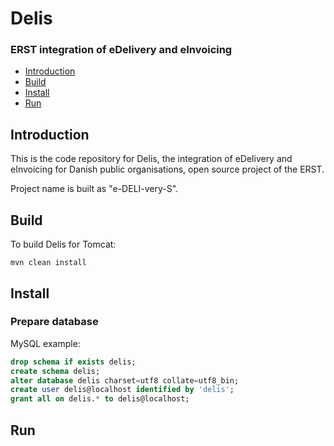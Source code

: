 # Delis 

### ERST integration of eDelivery and eInvoicing 


* [Introduction](#introduction)
* [Build](#build)
* [Install](#install)
* [Run](#run)
		  
## Introduction

This is the code repository for Delis, the integration of eDelivery and eInvoicing for Danish public organisations, open source project of the ERST.

Project name is built as "e-DELI-very-S".

## Build

To build Delis for Tomcat:

    mvn clean install

## Install

### Prepare database

MySQL example:

```sql
drop schema if exists delis;
create schema delis;
alter database delis charset=utf8 collate=utf8_bin; 
create user delis@localhost identified by 'delis';
grant all on delis.* to delis@localhost;
```

## Run

